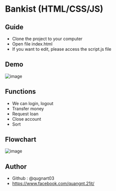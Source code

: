 # Bankist (HTML/CSS/JS)
## Guide
* Clone the project to your computer
* Open file index.html
* If you want to edit, please access the script.js file
  
## Demo
![image](https://github.com/qugnart03/bankist/assets/143785031/4c1a2e40-8487-4f13-b952-3e63b8bc5ab1)

## Functions
* We can login, logout
* Transfer money
* Request loan
* Close account
* Sort
## Flowchart
![image](https://github.com/qugnart03/bankist/assets/143785031/29d4a0c4-6f5e-4f3e-af39-ea9621852eda)

## Author
* Github : @qugnart03
* https://www.facebook.com/quangnt.21it/
